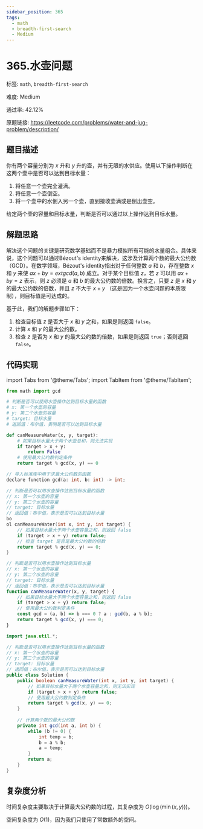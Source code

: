 ```yaml
---
sidebar_position: 365
tags:
  - math
  - breadth-first-search
  - Medium
---
```


# 365.水壶问题

标签: `math`, `breadth-first-search`

难度: Medium

通过率: 42.12%

原题链接: https://leetcode.com/problems/water-and-jug-problem/description/

## 题目描述
你有两个容量分别为 $x$ 升和 $y$ 升的壶，并有无限的水供应。使用以下操作判断在这两个壶中是否可以达到目标水量：

 1. 将任意一个壶完全灌满。
 2. 将任意一个壶倒空。
 3. 将一个壶中的水倒入另一个壶，直到接收壶满或是倒出壶空。

给定两个壶的容量和目标水量，判断是否可以通过以上操作达到目标水量。

## 解题思路
解决这个问题的关键是研究数学基础而不是暴力模拟所有可能的水量组合。具体来说，这个问题可以通过Bézout's identity来解决，这涉及计算两个数的最大公约数（GCD）。在数学领域，Bézout's identity指出对于任何整数 $a$ 和 $b$，存在整数 $x$ 和 $y$ 来使 $ax + by = 	ext{gcd}(a, b)$ 成立。对于某个目标值 $z$，若 $z$ 可以用 $ax + by = z$ 表示，则 $z$ 必须是 $a$ 和 $b$ 的最大公约数的倍数。换言之，只要 $z$ 是 $x$ 和 $y$ 的最大公约数的倍数，并且 $z$ 不大于 $x + y$ （这是因为一个水壶问题的本质限制），则目标值是可达成的。

基于此，我们的解题步骤如下：
1. 检查目标值 $z$ 是否大于 $x$ 和 $y$ 之和，如果是则返回 `false`。
2. 计算 $x$ 和 $y$ 的最大公约数。
3. 检查 $z$ 是否为 $x$ 和 $y$ 的最大公约数的倍数，如果是则返回 `true`；否则返回 `false`。

## 代码实现
import Tabs from '@theme/Tabs';
import TabItem from '@theme/TabItem';

<Tabs>
<TabItem value="python" label="Python">

```python
from math import gcd

# 判断是否可以使用水壶操作达到目标水量的函数
# x: 第一个水壶的容量
# y: 第二个水壶的容量
# target: 目标水量
# 返回值：布尔值，表明是否可以达到目标水量

def canMeasureWater(x, y, target):
    # 如果目标水量大于两个水壶总和，则无法实现
    if target > x + y:
        return False
    # 使用最大公约数判定条件
    return target % gcd(x, y) == 0
```

</TabItem>
<TabItem value="cpp" label="C++">

```cpp
// 导入标准库中用于求最大公约数的函数
declare function gcd(a: int, b: int) -> int;

// 判断是否可以用水壶操作达到目标水量的函数
// x: 第一个水壶的容量
// y: 第二个水壶的容量
// target: 目标水量
// 返回值：布尔值，表示是否可以达到目标水量
bo
ol canMeasureWater(int x, int y, int target) {
    // 如果目标水量大于两个水壶容量之和，则返回 false
    if (target > x + y) return false;
    // 检查 target 是否是最大公约数的倍数
    return target % gcd(x, y) == 0;
}
```

</TabItem>
<TabItem value="javascript" label="JavaScript">

```javascript
// 判断是否可以用水壶操作达到目标水量
// x: 第一个水壶的容量
// y: 第二个水壶的容量
// target: 目标水量
// 返回值：布尔值，表示是否可以达到目标水量
function canMeasureWater(x, y, target) {
    // 如果目标水量大于两个水壶容量之和，则返回 false
    if (target > x + y) return false;
    // 使用最大公约数判定条件
    const gcd = (a, b) => b === 0 ? a : gcd(b, a % b);
    return target % gcd(x, y) === 0;
}
```

</TabItem>
<TabItem value="java" label="Java">

```java
import java.util.*;

// 判断是否可以用水壶操作达到目标水量的函数
// x: 第一个水壶的容量
// y: 第二个水壶的容量
// target: 目标水量
// 返回值：布尔值，表示是否可以达到目标水量
public class Solution {
    public boolean canMeasureWater(int x, int y, int target) {
        // 如果目标水量大于两个水壶容量之和，则无法实现
        if (target > x + y) return false;
        // 使用最大公约数判定条件
        return target % gcd(x, y) == 0;
    }
    
    // 计算两个数的最大公约数
    private int gcd(int a, int b) {
        while (b != 0) {
            int temp = b;
            b = a % b;
            a = temp;
        }
        return a;
    }
}
```

</TabItem>
</Tabs>

## 复杂度分析
时间复杂度主要取决于计算最大公约数的过程，其复杂度为 $O(\log(\min(x, y)))$。  
  
空间复杂度为 $O(1)$，因为我们只使用了常数额外的空间。
